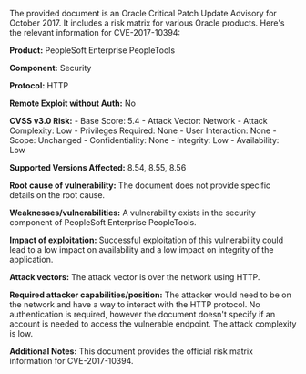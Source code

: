 The provided document is an Oracle Critical Patch Update Advisory for October 2017. It includes a risk matrix for various Oracle products. Here's the relevant information for CVE-2017-10394:

**Product:** PeopleSoft Enterprise PeopleTools

**Component:** Security

**Protocol:** HTTP

**Remote Exploit without Auth:** No

**CVSS v3.0 Risk:**
    - Base Score: 5.4
    - Attack Vector: Network
    - Attack Complexity: Low
    - Privileges Required: None
    - User Interaction: None
    - Scope: Unchanged
    - Confidentiality: None
    - Integrity: Low
    - Availability: Low

**Supported Versions Affected:** 8.54, 8.55, 8.56

**Root cause of vulnerability:**  The document does not provide specific details on the root cause.

**Weaknesses/vulnerabilities:**  A vulnerability exists in the security component of PeopleSoft Enterprise PeopleTools.

**Impact of exploitation:** Successful exploitation of this vulnerability could lead to a low impact on availability and a low impact on integrity of the application.

**Attack vectors:** The attack vector is over the network using HTTP.

**Required attacker capabilities/position:** The attacker would need to be on the network and have a way to interact with the HTTP protocol. No authentication is required, however the document doesn't specify if an account is needed to access the vulnerable endpoint. The attack complexity is low.

**Additional Notes:** This document provides the official risk matrix information for CVE-2017-10394.
